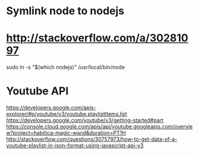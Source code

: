 # Symlink node to nodejs
# http://stackoverflow.com/a/30281097
sudo ln -s "$(which nodejs)" /usr/local/bin/node

# Youtube API
https://developers.google.com/apis-explorer/#p/youtube/v3/youtube.playlistItems.list
https://developers.google.com/youtube/v3/getting-started#part
https://console.cloud.google.com/apis/api/youtube.googleapis.com/overview?project=habitica-magic-wand&duration=PT1H
http://stackoverflow.com/questions/30757973/how-to-get-data-of-a-youtube-playlist-in-json-format-using-javascript-api-v3
